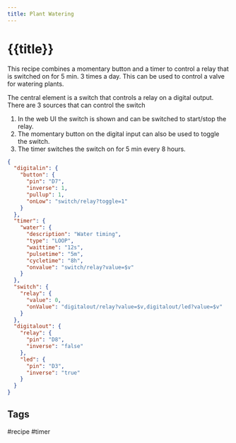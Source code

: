 ```yaml
---
title: Plant Watering
---
```


# {{title}}

This recipe combines a momentary button and a timer to control a relay that is switched on for 5 min. 3 times a day. This can be used to control a valve for watering plants.

The central element is a switch that controls a relay on a digital output. There are 3 sources that can control the switch

1. In the web UI the switch is shown and can be switched to start/stop the relay.
2. The momentary button on the digital input can also be used to toggle the switch.
3. The timer switches the switch on for 5 min every 8 hours.

```json
{
  "digitalin": {
    "button": {
      "pin": "D7",
      "inverse": 1,
      "pullup": 1,
      "onLow": "switch/relay?toggle=1"
    }
  },
  "timer": {
    "water": {
      "description": "Water timing",
      "type": "LOOP",
      "waittime": "12s",
      "pulsetime": "5m",
      "cycletime": "8h",
      "onvalue": "switch/relay?value=$v"
    }
  },
  "switch": {
    "relay": {
      "value": 0,
      "onValue": "digitalout/relay?value=$v,digitalout/led?value=$v"
    }
  },
  "digitalout": {
    "relay": {
      "pin": "D8",
      "inverse": "false"
    },
    "led": {
      "pin": "D3",
      "inverse": "true"
    }
  }
}
```

## Tags
#recipe #timer
